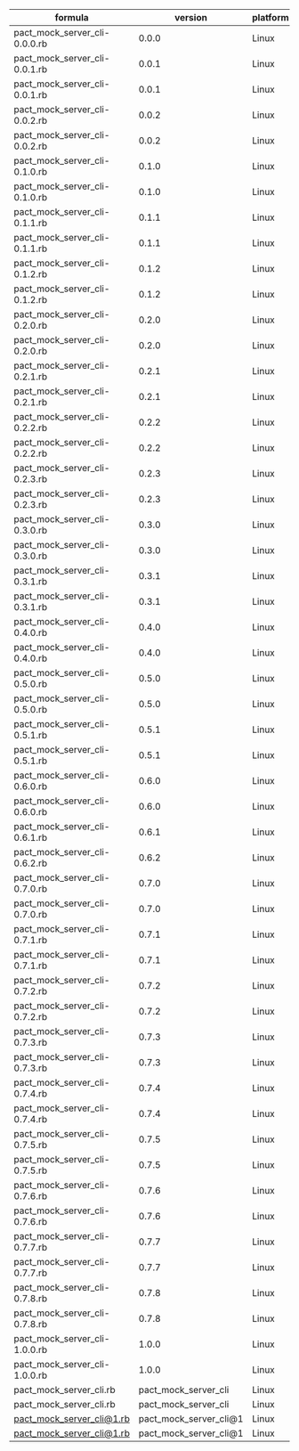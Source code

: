 | formula | version | platform | arch | result |
| ------- | ------- | -------- | ---- | ------ |
| pact_mock_server_cli-0.0.0.rb | 0.0.0 | Linux | x86_64 | 🕵️ |\n
| pact_mock_server_cli-0.0.1.rb | 0.0.1 | Linux | x86_64 | ✅ |\n
| pact_mock_server_cli-0.0.1.rb | 0.0.1 | Linux | x86_64 | ❌ |\n
| pact_mock_server_cli-0.0.2.rb | 0.0.2 | Linux | x86_64 | ✅ |\n
| pact_mock_server_cli-0.0.2.rb | 0.0.2 | Linux | x86_64 | ❌ |\n
| pact_mock_server_cli-0.1.0.rb | 0.1.0 | Linux | x86_64 | ✅ |\n
| pact_mock_server_cli-0.1.0.rb | 0.1.0 | Linux | x86_64 | ❌ |\n
| pact_mock_server_cli-0.1.1.rb | 0.1.1 | Linux | x86_64 | ✅ |\n
| pact_mock_server_cli-0.1.1.rb | 0.1.1 | Linux | x86_64 | ❌ |\n
| pact_mock_server_cli-0.1.2.rb | 0.1.2 | Linux | x86_64 | ✅ |\n
| pact_mock_server_cli-0.1.2.rb | 0.1.2 | Linux | x86_64 | ❌ |\n
| pact_mock_server_cli-0.2.0.rb | 0.2.0 | Linux | x86_64 | ✅ |\n
| pact_mock_server_cli-0.2.0.rb | 0.2.0 | Linux | x86_64 | ❌ |\n
| pact_mock_server_cli-0.2.1.rb | 0.2.1 | Linux | x86_64 | ✅ |\n
| pact_mock_server_cli-0.2.1.rb | 0.2.1 | Linux | x86_64 | ❌ |\n
| pact_mock_server_cli-0.2.2.rb | 0.2.2 | Linux | x86_64 | ✅ |\n
| pact_mock_server_cli-0.2.2.rb | 0.2.2 | Linux | x86_64 | ❌ |\n
| pact_mock_server_cli-0.2.3.rb | 0.2.3 | Linux | x86_64 | ✅ |\n
| pact_mock_server_cli-0.2.3.rb | 0.2.3 | Linux | x86_64 | ❌ |\n
| pact_mock_server_cli-0.3.0.rb | 0.3.0 | Linux | x86_64 | ✅ |\n
| pact_mock_server_cli-0.3.0.rb | 0.3.0 | Linux | x86_64 | ❌ |\n
| pact_mock_server_cli-0.3.1.rb | 0.3.1 | Linux | x86_64 | ✅ |\n
| pact_mock_server_cli-0.3.1.rb | 0.3.1 | Linux | x86_64 | ❌ |\n
| pact_mock_server_cli-0.4.0.rb | 0.4.0 | Linux | x86_64 | ✅ |\n
| pact_mock_server_cli-0.4.0.rb | 0.4.0 | Linux | x86_64 | ❌ |\n
| pact_mock_server_cli-0.5.0.rb | 0.5.0 | Linux | x86_64 | ✅ |\n
| pact_mock_server_cli-0.5.0.rb | 0.5.0 | Linux | x86_64 | ❌ |\n
| pact_mock_server_cli-0.5.1.rb | 0.5.1 | Linux | x86_64 | ✅ |\n
| pact_mock_server_cli-0.5.1.rb | 0.5.1 | Linux | x86_64 | ❌ |\n
| pact_mock_server_cli-0.6.0.rb | 0.6.0 | Linux | x86_64 | ✅ |\n
| pact_mock_server_cli-0.6.0.rb | 0.6.0 | Linux | x86_64 | ❌ |\n
| pact_mock_server_cli-0.6.1.rb | 0.6.1 | Linux | x86_64 | 🕵️ |\n
| pact_mock_server_cli-0.6.2.rb | 0.6.2 | Linux | x86_64 | 🕵️ |\n
| pact_mock_server_cli-0.7.0.rb | 0.7.0 | Linux | x86_64 | ✅ |\n
| pact_mock_server_cli-0.7.0.rb | 0.7.0 | Linux | x86_64 | ❌ |\n
| pact_mock_server_cli-0.7.1.rb | 0.7.1 | Linux | x86_64 | ✅ |\n
| pact_mock_server_cli-0.7.1.rb | 0.7.1 | Linux | x86_64 | ❌ |\n
| pact_mock_server_cli-0.7.2.rb | 0.7.2 | Linux | x86_64 | ✅ |\n
| pact_mock_server_cli-0.7.2.rb | 0.7.2 | Linux | x86_64 | ❌ |\n
| pact_mock_server_cli-0.7.3.rb | 0.7.3 | Linux | x86_64 | ✅ |\n
| pact_mock_server_cli-0.7.3.rb | 0.7.3 | Linux | x86_64 | ❌ |\n
| pact_mock_server_cli-0.7.4.rb | 0.7.4 | Linux | x86_64 | ✅ |\n
| pact_mock_server_cli-0.7.4.rb | 0.7.4 | Linux | x86_64 | ❌ |\n
| pact_mock_server_cli-0.7.5.rb | 0.7.5 | Linux | x86_64 | ✅ |\n
| pact_mock_server_cli-0.7.5.rb | 0.7.5 | Linux | x86_64 | ❌ |\n
| pact_mock_server_cli-0.7.6.rb | 0.7.6 | Linux | x86_64 | ✅ |\n
| pact_mock_server_cli-0.7.6.rb | 0.7.6 | Linux | x86_64 | ❌ |\n
| pact_mock_server_cli-0.7.7.rb | 0.7.7 | Linux | x86_64 | ✅ |\n
| pact_mock_server_cli-0.7.7.rb | 0.7.7 | Linux | x86_64 | ❌ |\n
| pact_mock_server_cli-0.7.8.rb | 0.7.8 | Linux | x86_64 | ✅ |\n
| pact_mock_server_cli-0.7.8.rb | 0.7.8 | Linux | x86_64 | ❌ |\n
| pact_mock_server_cli-1.0.0.rb | 1.0.0 | Linux | x86_64 | ✅ |\n
| pact_mock_server_cli-1.0.0.rb | 1.0.0 | Linux | x86_64 | ❌ |\n
| pact_mock_server_cli.rb | pact_mock_server_cli | Linux | x86_64 | ✅ |\n
| pact_mock_server_cli.rb | pact_mock_server_cli | Linux | x86_64 | ❌ |\n
| pact_mock_server_cli@1.rb | pact_mock_server_cli@1 | Linux | x86_64 | ✅ |\n
| pact_mock_server_cli@1.rb | pact_mock_server_cli@1 | Linux | x86_64 | ❌ |\n
